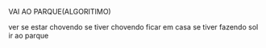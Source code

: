 VAI AO PARQUE(ALGORITIMO)

ver se estar chovendo
se tiver chovendo ficar em casa 
se tiver fazendo sol ir ao parque
